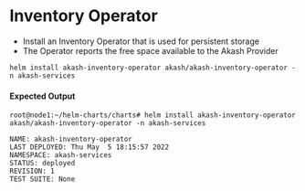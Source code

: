 # Inventory Operator

* Install an Inventory Operator that is used for persistent storage
* The Operator reports the free space available to the Akash Provider

```
helm install akash-inventory-operator akash/akash-inventory-operator -n akash-services
```

#### Expected Output

```
root@node1:~/helm-charts/charts# helm install akash-inventory-operator akash/akash-inventory-operator -n akash-services

NAME: akash-inventory-operator
LAST DEPLOYED: Thu May  5 18:15:57 2022
NAMESPACE: akash-services
STATUS: deployed
REVISION: 1
TEST SUITE: None
```
